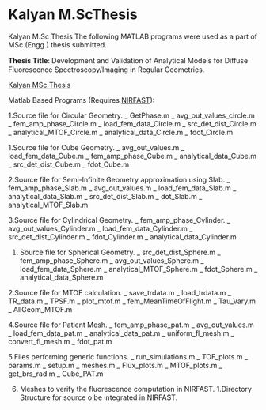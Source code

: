 # Kalyan M.ScThesis
Kalyan M.Sc Thesis
The following MATLAB programs were used as a part of MSc.(Engg.) thesis submitted.

**Thesis Title**: Development and Validation of Analytical Models for Diﬀuse Fluorescence Spectroscopy/Imaging in Regular Geometries.

[Kalyan MSc Thesis](https://docs.google.com/viewer?a=v&pid=sites&srcid=ZGVmYXVsdGRvbWFpbnxzZXJjbWlnfGd4OjcyOTNmYjUwZGI0YTc2NWM)

Matlab Based Programs (Requires [NIRFAST](http://www.dartmouth.edu/~nir/nirfast/)):

1.Source file for Circular Geometry.
  _ GetPhase.m
  _ avg_out_values_circle.m
     _ fem_amp_phase_Circle.m
     _ load_fem_data_Circle.m
     _ src_det_dist_Circle.m
     _ analytical_MTOF_Circle.m
     _  analytical_data_Circle.m
     _ fdot_Circle.m
     
   1.Source file for Cube Geometry.
     _ avg_out_values.m
     _ load_fem_data_Cube.m
     _ fem_amp_phase_Cube.m
     _ analytical_data_Cube.m
     _ src_det_dist_Cube.m
     _ fdot_Cube.m
     
   2.Source file for Semi-Infinite Geometry approximation using Slab.
     _ fem_amp_phase_Slab.m
     _ avg_out_values.m
     _ load_fem_data_Slab.m
     _ analytical_data_Slab.m
     _ src_det_dist_Slab.m
     _ dot_Slab.m
     _ analytical_MTOF_Slab.m
     
3.Source file for Cylindrical Geometry.
     _ fem_amp_phase_Cylinder.
     _ avg_out_values_Cylinder.m
     _ load_fem_data_Cylinder.m
     _ src_det_dist_Cylinder.m
     _ fdot_Cylinder.m
     _ analytical_data_Cylinder.m
     
  1. Source file for Spherical Geometry.
     _ src_det_dist_Sphere.m
     _ fem_amp_phase_Sphere.m
     _ avg_out_values_Sphere.m
     _ load_fem_data_Sphere.m
     _ analytical_MTOF_Sphere.m
     _ fdot_Sphere.m
     _ analytical_data_Sphere.m
     
  2.Source file for MTOF calculation.
    _ save_trdata.m
    _ load_trdata.m
    _ TR_data.m
    _ TPSF.m
    _ plot_mtof.m
    _ fem_MeanTimeOfFlight.m
    _ Tau_Vary.m
    _ AllGeom_MTOF.m
    
4.Source file for Patient Mesh.
    _ fem_amp_phase_pat.m
    _ avg_out_values.m
    _ load_fem_data_pat.m
    _ analytical_data_pat.m
    _ uniform_fl_mesh.m
    _ convert_fl_mesh.m
    _ fdot_pat.m
    
5.Files performing generic functions.
    _ run_simulations.m
    _ TOF_plots.m
    _ params.m
    _ setup.m
    _ meshes.m
    _ Flux_plots.m
    _ MTOF_plots.m
    _ get_brs_rad.m
    _ Cube_PAT.m
    
6. Meshes to verify the fluorescence computation in NIRFAST.
   1.Directory Structure for source o be integrated in NIRFAST.
